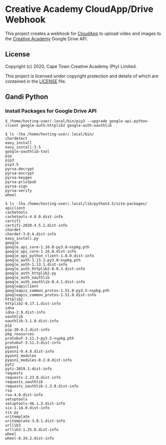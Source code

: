 # Creative Academy CloudApp/Drive Webhook

This project creates a webhook for [CloudApp][cloudapp] to upload video and
images to the [Creative Academy][ctca] Google Drive API. 

## License

Copyright (c) 2020, Cape Town Creative Academy (Pty) Limited.

This project is licensed under copyright protection and details of which are
contained in the [LICENSE][license] file.

## Gandi Python

### Install Packages for Google Drive API

```console
$ /home/hosting-user/.local/bin/pip3 --upgrade google-api-python-client google-auth-httplib2 google-auth-oauthlib
```

```console
$ ls -lha /home/hosting-user/.local/bin/
chardetect
easy_install
easy_install-3.5
google-oauthlib-tool
pip
pip3
pip3.5
pyrsa-decrypt
pyrsa-encrypt
pyrsa-keygen
pyrsa-priv2pub
pyrsa-sign
pyrsa-verify
wheel
```

```console
$ ls -lha /home/hosting-user/.local/lib/python3.5/site-packages/
apiclient
cachetools
cachetools-4.0.0.dist-info
certifi
certifi-2020.4.5.1.dist-info
chardet
chardet-3.0.4.dist-info
easy_install.py
google
google_api_core-1.16.0-py3.8-nspkg.pth
google_api_core-1.16.0.dist-info
google_api_python_client-1.8.0.dist-info
google_auth-1.13.1-py3.8-nspkg.pth
google_auth-1.13.1.dist-info
google_auth_httplib2-0.0.3.dist-info
google_auth_httplib2.py
google_auth_oauthlib
google_auth_oauthlib-0.4.1.dist-info
googleapiclient
googleapis_common_protos-1.51.0-py3.5-nspkg.pth
googleapis_common_protos-1.51.0.dist-info
httplib2
httplib2-0.17.1.dist-info
idna
idna-2.9.dist-info
oauthlib
oauthlib-3.1.0.dist-info
pip
pip-20.0.2.dist-info
pkg_resources
protobuf-3.11.3-py3.5-nspkg.pth
protobuf-3.11.3.dist-info
pyasn1
pyasn1-0.4.8.dist-info
pyasn1_modules
pyasn1_modules-0.2.8.dist-info
pytz
pytz-2019.3.dist-info
requests
requests-2.23.0.dist-info
requests_oauthlib
requests_oauthlib-1.3.0.dist-info
rsa
rsa-4.0.dist-info
setuptools
setuptools-46.1.3.dist-info
six-1.14.0.dist-info
six.py
uritemplate
uritemplate-3.0.1.dist-info
urllib3
urllib3-1.25.8.dist-info
wheel
wheel-0.34.2.dist-info
```

[cloudapp]: https://getcloudapp.com
[ctca]: https://creativeacademy.ac.za
[license]: LICENSE
